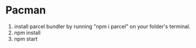 # Pacman
1) install parcel bundler by running "npm i parcel" on your folder's terminal.
2) npm install
3) npm start
